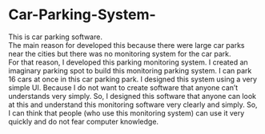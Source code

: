# Car-Parking-System-
This is car parking software.  
The main reason for developed this because there were large car parks near 
the cities but there was no monitoring system for the car park.  
For that reason, I developed this parking monitoring system. 
              I created an imaginary parking spot to build this monitoring
parking system. I can park 16 cars at once in this car parking park. I designed 
this system using a very simple UI. Because I do not want to create software that anyone 
can’t understands very simply. So, I designed this software that anyone can look at
this and understand this monitoring software very clearly and simply. 
              So, I can think that people (who use this monitoring system) 
can use it very quickly and do not fear computer knowledge.
